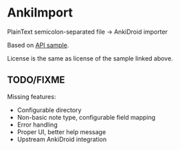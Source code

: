 # AnkiImport

PlainText semicolon-separated file -> AnkiDroid importer

Based on [API sample](https://github.com/ankidroid/Anki-Android/wiki/AnkiDroid-API).

License is the same as license of the sample linked above.

## TODO/FIXME

Missing features:

* Configurable directory
* Non-basic note type, configurable field mapping
* Error handling
* Proper UI, better help message
* Upstream AnkiDroid integration

